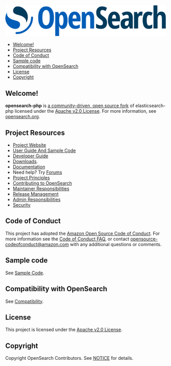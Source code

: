 ![OpenSearch logo](OpenSearch.svg)

- [Welcome!](#welcome)
- [Project Resources](#project-resources)
- [Code of Conduct](#code-of-conduct)
- [Sample code](#sample-code)
- [Compatibility with OpenSearch](#compatibility-with-opensearch)
- [License](#license)
- [Copyright](#copyright)

## Welcome!

**opensearch-php** is [a community-driven, open source fork](https://aws.amazon.com/blogs/opensource/introducing-opensearch/) of elasticsearch-php licensed under the [Apache v2.0 License](https://github.com/opensearch-project/opensearch-php/blob/main/LICENSE). For more information, see [opensearch.org](https://opensearch.org/).

## Project Resources

* [Project Website](https://opensearch.org/)
* [User Guide And Sample Code](https://github.com/opensearch-project/opensearch-php/blob/main/USER_GUIDE.md)
* [Developer Guide](https://github.com/opensearch-project/opensearch-php/blob/main/DEVELOPER_GUIDE.md)
* [Downloads](https://opensearch.org/downloads.html).
* [Documentation](https://opensearch.org/docs/latest/)
* Need help? Try [Forums](https://discuss.opendistrocommunity.dev/)
* [Project Principles](https://opensearch.org/#principles)
* [Contributing to OpenSearch](https://github.com/opensearch-project/opensearch-php/blob/main/CONTRIBUTING.md)
* [Maintainer Responsibilities](https://github.com/opensearch-project/opensearch-php/blob/main/MAINTAINERS.md)
* [Release Management](https://github.com/opensearch-project/opensearch-php/blob/main/RELEASING.md)
* [Admin Responsibilities](https://github.com/opensearch-project/opensearch-php/blob/main/ADMINS.md)
* [Security](https://github.com/opensearch-project/opensearch-php/blob/main/SECURITY.md)

## Code of Conduct

This project has adopted the [Amazon Open Source Code of Conduct](https://github.com/opensearch-project/opensearch-php/blob/main/CODE_OF_CONDUCT.md). For more information see the [Code of Conduct FAQ](https://aws.github.io/code-of-conduct-faq), or contact [opensource-codeofconduct@amazon.com](mailto:opensource-codeofconduct@amazon.com) with any additional questions or comments.

## Sample code

See [Sample Code](https://github.com/opensearch-project/opensearch-php/blob/main/USER_GUIDE.md).

## Compatibility with OpenSearch

See [Compatibility](COMPATIBILITY.md).

## License

This project is licensed under the [Apache v2.0 License](https://github.com/opensearch-project/opensearch-php/blob/main/LICENSE).

## Copyright

Copyright OpenSearch Contributors. See [NOTICE](https://github.com/opensearch-project/opensearch-php/blob/main/NOTICE) for details.
